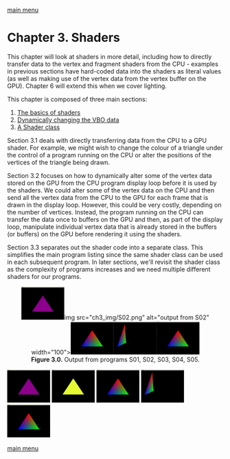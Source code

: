 [main menu](../README.md)

# Chapter 3. Shaders

This chapter will look at shaders in more detail, including how to directly transfer data to the vertex and fragment shaders from the CPU - examples in previous sections have hard-coded data into the shaders as literal values (as well as making use of the vertex data from the vertex buffer on the GPU). Chapter 6 will extend this when we cover lighting.

This chapter is composed of three main sections:

1. [The basics of shaders](ch3_1.md)
2. [Dynamically changing the VBO data](ch3_2.md)
3. [A Shader class](ch3_3.md)

Section 3.1 deals with directly transferring data from the CPU to a GPU shader. For example, we might wish to change the colour of a triangle under the control of a program running on the CPU or alter the positions of the vertices of the triangle being drawn. 

Section 3.2 focuses on how to dynamically alter some of the vertex data stored on the GPU from the CPU program display loop before it is used by the shaders. We could alter some of the vertex data on the CPU and then send all the vertex data from the CPU to the GPU for each frame that is drawn in the display loop. However, this could be very costly, depending on the number of vertices. Instead, the program running on the CPU can transfer the data once to buffers on the GPU and then, as part of the display loop, manipulate individual vertex data that is already stored in the buffers (or buffers) on the GPU before rendering it using the shaders.

Section 3.3 separates out the shader code into a separate class. This simplifies the main program listing since the same shader class can be used in each subsequent program. In later sections, we'll revisit the shader class as the complexity of programs increases and we need multiple different shaders for our programs.


<p align="center">
  <img src="ch3_img/S01.png" alt="output from S01" width="100">img src="ch3_img/S02.png" alt="output from S02" width="100"><img src="ch3_img/S03.png" alt="output from S03" width="100"><img src="ch3_img/S04.png" alt="output from S04" width="100"><img src="ch3_img/S05.png" alt="output from S05" width="100"><br>
  <strong>Figure 3.0.</strong> Output from programs S01, S02, S03, S04, S05.
</p>

<img src="ch3_img/S01.png" alt="output from S01" width="100">
<img src="ch3_img/S02.png" alt="output from S02" width="100">
<img src="ch3_img/S03.png" alt="output from S03" width="100">
<img src="ch3_img/S04.png" alt="output from S04" width="100">
<img src="ch3_img/S05.png" alt="output from S05" width="100">


[main menu](../README.md)
